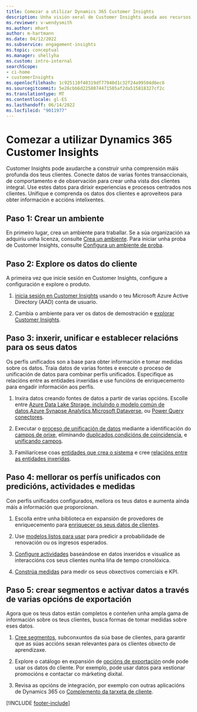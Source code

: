 ```yaml
---
title: Comezar a utilizar Dynamics 365 Customer Insights
description: Unha visión xeral de Customer Insights axuda aos recursos a comezar rapidamente.
ms.reviewer: v-wendysmith
ms.author: mhart
author: m-hartmann
ms.date: 04/12/2022
ms.subservice: engagement-insights
ms.topic: conceptual
ms.manager: shellyha
ms.custom: intro-internal
searchScope:
- ci-home
- customerInsights
ms.openlocfilehash: 1c925110f40319df77940d1c32f24a99504d6ec6
ms.sourcegitcommit: 5e26cbb6d2258074471505af2da515818327cf2c
ms.translationtype: MT
ms.contentlocale: gl-ES
ms.lasthandoff: 06/14/2022
ms.locfileid: "9011977"
---
```

# <a name="get-started-with-dynamics-365-customer-insights"></a>Comezar a utilizar Dynamics 365 Customer Insights

Customer Insights pode axudarche a construír unha comprensión máis profunda dos teus clientes. Conecte datos de varias fontes transaccionais, de comportamento e de observación para crear unha vista dos clientes integral. Use estes datos para dirixir experiencias e procesos centrados nos clientes. Unifique e comprenda os datos dos clientes e aproveiteos para obter información e accións intelixentes.

## <a name="step-1-create-an-environment"></a>Paso 1: Crear un ambiente

En primeiro lugar, crea un ambiente para traballar. Se a súa organización xa adquiriu unha licenza, consulte [Crea un ambiente](create-environment.md). Para iniciar unha proba de Customer Insights, consulte [Configura un ambiente de proba](trial-signup.md).

## <a name="step-2-explore-customer-insights"></a>Paso 2: Explore os datos do cliente

A primeira vez que inicie sesión en Customer Insights, configure a configuración e explore o produto.

1. [inicia sesión en Customer Insights](https://home.ci.ai.dynamics.com) usando o teu Microsoft Azure Active Directory (AAD) conta de usuario.

1. Cambia o ambiente para ver os datos de demostración e [explorar Customer Insights](home.md).

## <a name="step-3-ingest-unify-and-set-up-relationships-for-your-data"></a>Paso 3: inxerir, unificar e establecer relacións para os seus datos

Os perfís unificados son a base para obter información e tomar medidas sobre os datos. Traia datos de varias fontes e execute o proceso de unificación de datos para combinar perfís unificados. Especifique as relacións entre as entidades inxeridas e use funcións de enriquecemento para engadir información aos perfís.

1. Inxira datos creando fontes de datos a partir de varias opcións. Escolle entre [Azure Data Lake Storage, incluíndo o modelo común de datos](connect-common-data-model.md),[Azure Synapse Analytics](connect-synapse.md),[Microsoft Dataverse](connect-dataverse-managed-lake.md), ou [Power Query conectores](connect-power-query.md).

1. Executar o [proceso de unificación de datos](data-unification.md) mediante a identificación do [campos de orixe](map-entities.md), eliminando [duplicados](remove-duplicates.md),[condicións de coincidencia](match-entities.md), e [unificando campos](merge-entities.md).

1. Familiarícese coas [entidades que crea o sistema](entities.md) e cree [relacións entre as entidades inxeridas](relationships.md).

## <a name="step-4-enhance-unified-profiles-with-predictions-activities-and-measures"></a>Paso 4: mellorar os perfís unificados con predicións, actividades e medidas

Con perfís unificados configurados, mellora os teus datos e aumenta aínda máis a información que proporcionan.

1. Escolla entre unha biblioteca en expansión de provedores de enriquecemento para [enriquecer os seus datos de clientes](enrichment-hub.md).

1. Use [modelos listos para usar](predictions-overview.md) para predicir a probabilidade de renovación ou os ingresos esperados.

1. [Configure actividades](activities.md) baseándose en datos inxeridos e visualice as interaccións cos seus clientes nunha liña de tempo cronolóxica.

1. [Constrúa medidas](measures.md) para medir os seus obxectivos comerciais e KPI.

## <a name="step-5-create-segments-and-activate-data-through-various-export-options"></a>Paso 5: crear segmentos e activar datos a través de varias opcións de exportación

Agora que os teus datos están completos e conteñen unha ampla gama de información sobre os teus clientes, busca formas de tomar medidas sobre eses datos.

1. [Cree segmentos](segments.md), subconxuntos da súa base de clientes, para garantir que as súas accións sexan relevantes para os clientes obxecto de aprendizaxe.

1. Explore o catálogo en expansión de [opcións de exportación](export-destinations.md) onde pode usar os datos do cliente. Por exemplo, pode usar datos para xestionar promocións e contactar co márketing dixital.

1. Revisa as opcións de integración, por exemplo con outras aplicacións de Dynamics 365 co [Complemento da tarxeta de cliente](customer-card-add-in.md).  


[!INCLUDE [footer-include](includes/footer-banner.md)]
